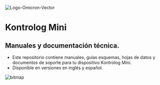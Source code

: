 ![Logo-Omicron-Vector](https://github.com/Omicron-IoT-Solutions/Kontrolog/assets/141452095/547ede81-affa-4bfe-9f5f-5f30b309bf54)
# Kontrolog Mini
## Manuales y documentación técnica.
- Este repositorio contiene manuales, guías esquemas, hojas de datos y documentos de soporte para tu dispositivo Kontrolog Mini.
- Disponible en versiones en inglés y español.
  
![bitmap](https://github.com/user-attachments/assets/7322cc4d-c6dc-478a-9a23-70ebefc84f1c)
